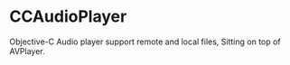 CCAudioPlayer
=============

Objective-C Audio player support remote and local files, Sitting on top of AVPlayer.
